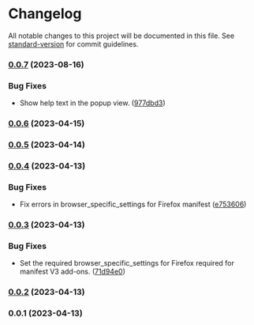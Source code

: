 # Changelog

All notable changes to this project will be documented in this file. See [standard-version](https://github.com/conventional-changelog/standard-version) for commit guidelines.

### [0.0.7](https://github.com/deskypus/deeplink/compare/v0.0.6...v0.0.7) (2023-08-16)


### Bug Fixes

* Show help text in the popup view. ([977dbd3](https://github.com/deskypus/deeplink/commit/977dbd3dd70c750f74b7156e15359773d6ffe85d))

### [0.0.6](https://github.com/deskypus/deeplink/compare/v0.0.5...v0.0.6) (2023-04-15)

### [0.0.5](https://github.com/deskypus/deeplink/compare/v0.0.4...v0.0.5) (2023-04-14)

### [0.0.4](https://github.com/deskypus/deeplink/compare/v0.0.3...v0.0.4) (2023-04-13)


### Bug Fixes

* Fix errors in browser_specific_settings for Firefox manifest ([e753606](https://github.com/deskypus/deeplink/commit/e75360696136bcd5e8625b8c44a3cd82742cd79f))

### [0.0.3](https://github.com/deskypus/deeplink/compare/v0.0.2...v0.0.3) (2023-04-13)


### Bug Fixes

* Set the required browser_specific_settings for Firefox required for manifest V3 add-ons. ([71d94e0](https://github.com/deskypus/deeplink/commit/71d94e08de4c6de153527b95f3cf35816ee7d817))

### [0.0.2](https://github.com/deskypus/deeplink/compare/v0.0.1...v0.0.2) (2023-04-13)

### 0.0.1 (2023-04-13)
